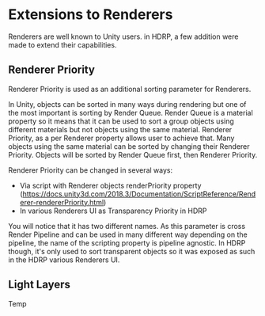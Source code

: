 # Extensions to Renderers

Renderers are well known to Unity users. in HDRP, a few addition were made to extend their capabilities.

## Renderer Priority

Renderer Priority is used as an additional sorting parameter for Renderers.

In Unity, objects can be sorted in many ways during rendering but one of the most important is sorting by Render Queue. Render Queue is a material property so it means that it can be used to sort a group objects using different materials but not objects using the same material.
Renderer Priority, as a per Renderer property allows user to achieve that. Many objects using the same material can be sorted by changing their Renderer Priority. Objects will be sorted by Render Queue first, then Renderer Priority.

Renderer Priority can be changed in several ways:

- Via script with Renderer objects renderPriority property (https://docs.unity3d.com/2018.3/Documentation/ScriptReference/Renderer-rendererPriority.html)
- In various Renderers UI as Transparency Priority in HDRP

You will notice that it has two different names. As this parameter is cross Render Pipeline and can be used in many different way depending on the pipeline, the name of the scripting property is pipeline agnostic. In HDRP though, it's only used to sort transparent objects so it was exposed as such in the HDRP various Renderers UI.

## Light Layers

Temp
